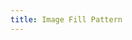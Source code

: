 ```yaml
---
title: Image Fill Pattern
---
```


<DarumaPlayer src='https://raw.githubusercontent.com/verygoodgraphics/resource/main/feature/fill__daruma/fill__image_fill_pattern.daruma' />
